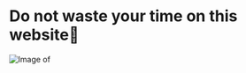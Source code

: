 # **Do not waste your time on this website**:poop:

 ![Image of ](http://www.yunkucn.com/file/image/2015/1003/1443812010.jpeg)

